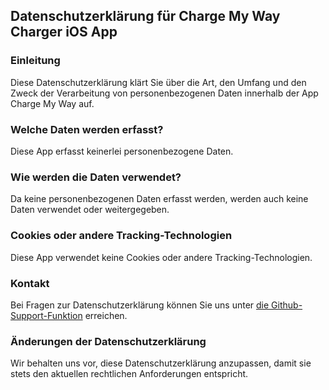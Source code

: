 ## Datenschutzerklärung für Charge My Way Charger iOS App

### Einleitung
Diese Datenschutzerklärung klärt Sie über die Art, den Umfang und den Zweck der Verarbeitung von personenbezogenen Daten innerhalb der App Charge My Way auf.

### Welche Daten werden erfasst?
Diese App erfasst keinerlei personenbezogene Daten.

### Wie werden die Daten verwendet?
Da keine personenbezogenen Daten erfasst werden, werden auch keine Daten verwendet oder weitergegeben.

### Cookies oder andere Tracking-Technologien
Diese App verwendet keine Cookies oder andere Tracking-Technologien.

### Kontakt
Bei Fragen zur Datenschutzerklärung können Sie uns unter [die Github-Support-Funktion](https://github.com/Krillle/next-charger-public/issues) erreichen.

### Änderungen der Datenschutzerklärung
Wir behalten uns vor, diese Datenschutzerklärung anzupassen, damit sie stets den aktuellen rechtlichen Anforderungen entspricht.

